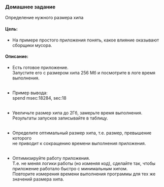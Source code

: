 ### Домашнее задание
Определение нужного размера хипа

#### Цель: 
* На примере простого приложения понять, какое влияние оказывают сборщики мусора.

#### Описание:
* Есть готовое приложение.</br>
Запустите его с размером хипа 256 Мб и посмотрите в логе время выполнения.<br></br>

* Пример вывода:</br>
spend msec:18284, sec:18<br></br>

* Увеличьте размер хипа до 2Гб, замерьте время выполнения.</br>
Результаты запусков записывайте в таблицу.<br></br>
* Определите оптимальный размер хипа, т.е. размер, превышение которого </br>
не приводит к сокращению времени выполнения приложения.<br></br>
* Оптимизируйте работу приложения.</br>
Т.е. не меняя логики работы (но изменяя код), сделайте так, чтобы приложение работало быстро с минимальным хипом.</br>
Повторите измерения времени выполнения программы для тех же значений размера хипа.